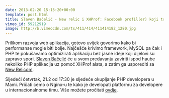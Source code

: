 ```yaml
---
date: 2013-02-20 15:15:20+00:00
template: post.html
title: Slaven Bačelić - New relic i XHProf: Facebook profil(er) koji trebate imati
vimeo_id: 59212919
image: http://b.vimeocdn.com/ts/411/414/411414182_1280.jpg
---
```


Prilikom razvoja web aplikacija, gotovo uvijek govorimo kako bi performanse
mogle biti bolje. Najčešće krivimo framework, MySQL pa čak i PHP te pokušavamo
optimizirati aplikaciju bez jasne ideje koji dijelovi su zapravo spori.
[Slaven Bačelić](http://twitter.com/sbacelic) će u svom predavanju zaviriti
ispod haube nekoliko PHP aplikacija uz pomoć XHProf alata, a zatim ga usporediti
sa [New Relicom](https://newrelic.com/).

Sljedeći ćetvrtak, 21.2 od 17:30 je sljedeće okupljanje PHP developera u Mami.
Pričati ćemo o Nginx-u te kako je developati platformu za developere u
internacionalnome timu. Više možete pročitati
[ovdje](http://zgphp.org/2013/02/nije-sve-u-kodu/).

